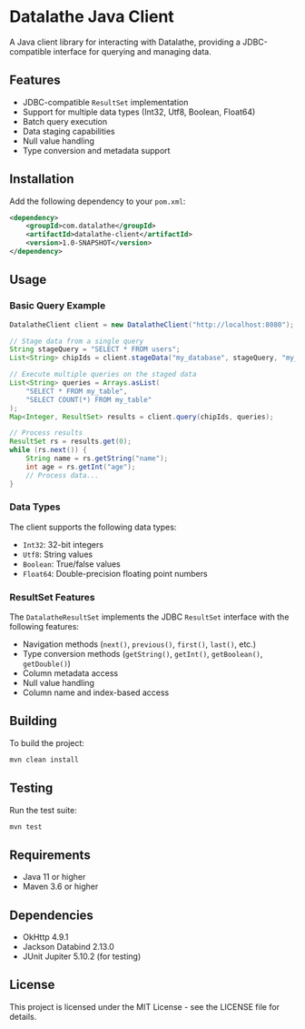 # Datalathe Java Client

A Java client library for interacting with Datalathe, providing a JDBC-compatible interface for querying and managing data.

## Features

- JDBC-compatible `ResultSet` implementation
- Support for multiple data types (Int32, Utf8, Boolean, Float64)
- Batch query execution
- Data staging capabilities
- Null value handling
- Type conversion and metadata support

## Installation

Add the following dependency to your `pom.xml`:

```xml
<dependency>
    <groupId>com.datalathe</groupId>
    <artifactId>datalathe-client</artifactId>
    <version>1.0-SNAPSHOT</version>
</dependency>
```

## Usage

### Basic Query Example

```java
DatalatheClient client = new DatalatheClient("http://localhost:8080");

// Stage data from a single query
String stageQuery = "SELECT * FROM users";
List<String> chipIds = client.stageData("my_database", stageQuery, "my_table");

// Execute multiple queries on the staged data
List<String> queries = Arrays.asList(
    "SELECT * FROM my_table",
    "SELECT COUNT(*) FROM my_table"
);
Map<Integer, ResultSet> results = client.query(chipIds, queries);

// Process results
ResultSet rs = results.get(0);
while (rs.next()) {
    String name = rs.getString("name");
    int age = rs.getInt("age");
    // Process data...
}
```

### Data Types

The client supports the following data types:
- `Int32`: 32-bit integers
- `Utf8`: String values
- `Boolean`: True/false values
- `Float64`: Double-precision floating point numbers

### ResultSet Features

The `DatalatheResultSet` implements the JDBC `ResultSet` interface with the following features:

- Navigation methods (`next()`, `previous()`, `first()`, `last()`, etc.)
- Type conversion methods (`getString()`, `getInt()`, `getBoolean()`, `getDouble()`)
- Column metadata access
- Null value handling
- Column name and index-based access

## Building

To build the project:

```bash
mvn clean install
```

## Testing

Run the test suite:

```bash
mvn test
```

## Requirements

- Java 11 or higher
- Maven 3.6 or higher

## Dependencies

- OkHttp 4.9.1
- Jackson Databind 2.13.0
- JUnit Jupiter 5.10.2 (for testing)

## License

This project is licensed under the MIT License - see the LICENSE file for details. 